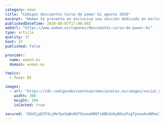 ```yaml
---
category: news
title: "Códigos descuentos Curso de power bi agosto 2020"
excerpt: "Woman te presenta en exclusiva una sección dedicada en exclusiva a la localización de los mejores cupones y códigos promocionales para Curso de power bi. Los Curso de power bi que encontrarás ..."
publishedDateTime: 2020-08-07T17:00:00Z
webUrl: "https://www.woman.es/cupones/descuentos-curso-de-power-bi"
type: article
quality: 37
heat: 37
published: false

provider:
  name: woman.es
  domain: woman.es

topics:
  - Power BI

images:
  - url: "https://cdn.codigosdescuentospromocionales.es/images/social_es120.jpg"
    width: 300
    height: 300
    isCached: true

secured: "G8n5jpD3T4LyMe7pxXqWvNd79iwaaHB8fzABh42AyBOzoPsgTpzwa4xdWhmLYDEYao7Tbt0mniAMIjXopJJfLcnJ4V+HHAlv4nt3YRye6roWcEyAR5i6Yls3wixT/XscGHMjHF2NXFGVg3Bmimaa0ICtr9Bab+i8v9dMEuoUxQZg4PXKdcbOwOjdca5/eSJU5jdwaECugyyfW7Kwvxanh9vdQZHRxhyjeoOCxoZZaAGi4QUod1W4gfm/JfcL1WV9QZ7gCyQufyq/gig2I/aiTWOyPueFZbRgk4WcMrW/LHgBMSd7+4y0M0Vt5xHj4dWRzNpGgQvhRx/IE7gsoZpVFw==;6MzqzrJrSItFa5NPsHt/6Q=="
---
```


